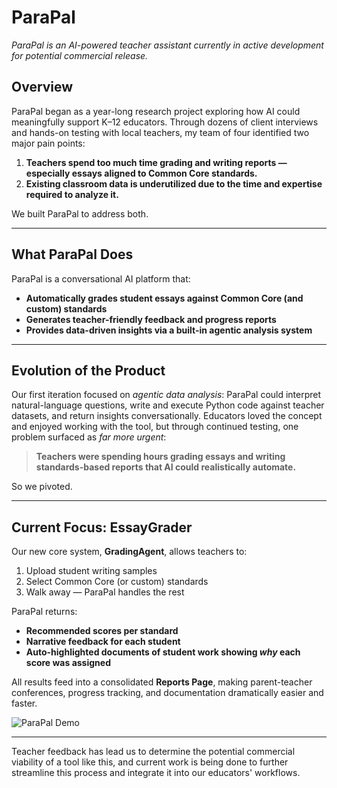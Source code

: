 # ParaPal

_ParaPal is an AI-powered teacher assistant currently in active development for potential commercial release._

## Overview

ParaPal began as a year-long research project exploring how AI could meaningfully support K–12 educators. Through dozens of client interviews and hands-on testing with local teachers, my team of four identified two major pain points:

1. **Teachers spend too much time grading and writing reports — especially essays aligned to Common Core standards.**  
2. **Existing classroom data is underutilized due to the time and expertise required to analyze it.**

We built ParaPal to address both.

---

## What ParaPal Does

ParaPal is a conversational AI platform that:

- **Automatically grades student essays against Common Core (and custom) standards**
- **Generates teacher-friendly feedback and progress reports**  
- **Provides data-driven insights via a built-in agentic analysis system**

---

## Evolution of the Product

Our first iteration focused on *agentic data analysis*: ParaPal could interpret natural-language questions, write and execute Python code against teacher datasets, and return insights conversationally. Educators loved the concept and enjoyed working with the tool, but through continued testing, one problem surfaced as *far more urgent*:

> **Teachers were spending hours grading essays and writing standards-based reports that AI could realistically automate.**

So we pivoted.

---

## Current Focus: EssayGrader

Our new core system, **GradingAgent**, allows teachers to:

1. Upload student writing samples  
2. Select Common Core (or custom) standards  
3. Walk away — ParaPal handles the rest

ParaPal returns:

- **Recommended scores per standard**
- **Narrative feedback for each student**
- **Auto-highlighted documents of student work showing *why* each score was assigned**

All results feed into a consolidated **Reports Page**, making parent-teacher conferences, progress tracking, and documentation dramatically easier and faster.

![ParaPal Demo](parapal-demo.gif)

---

Teacher feedback has lead us to determine the potential commercial viability of a tool like this, and current work is being done to further streamline this process and integrate it into our educators' workflows.
